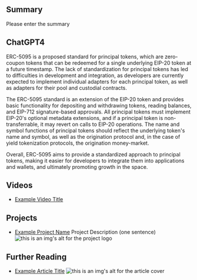 ## Summary

Please enter the summary

## ChatGPT4

ERC-5095 is a proposed standard for principal tokens, which are zero-coupon tokens that can be redeemed for a single underlying EIP-20 token at a future timestamp. The lack of standardization for principal tokens has led to difficulties in development and integration, as developers are currently expected to implement individual adapters for each principal token, as well as adapters for their pool and custodial contracts. 

The ERC-5095 standard is an extension of the EIP-20 token and provides basic functionality for depositing and withdrawing tokens, reading balances, and EIP-712 signature-based approvals. All principal tokens must implement EIP-20's optional metadata extensions, and if a principal token is non-transferrable, it may revert on calls to EIP-20 operations. The name and symbol functions of principal tokens should reflect the underlying token's name and symbol, as well as the origination protocol and, in the case of yield tokenization protocols, the origination money-market. 

Overall, ERC-5095 aims to provide a standardized approach to principal tokens, making it easier for developers to integrate them into applications and wallets, and ultimately promoting growth in the space.

## Videos

- [Example Video Title](https://www.youtube.com/watch?v=TDGq4aeevgY)

## Projects

- [Example Project Name](https://xxxx.xxx/xxxxx) Project Description (one sentence) ![this is an img's alt for the project logo](https://xxxx.xxx/project-logo.xxx)

## Further Reading

- [Example Article Title](https://xxxx.xxx/xxxxx) ![this is an img's alt for the article cover](https://xxxx.xxx/article-cover.xxx)

